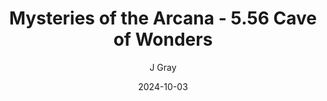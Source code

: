 ---
title: 'Mysteries of the Arcana - 5.56 Cave of Wonders'
alt: 'Mysteries of the Arcana'
date: '2024-10-03'
author: 'J Gray'
artist: 'Keira'
---